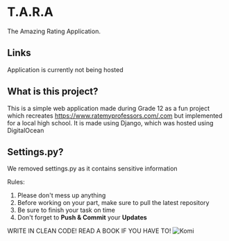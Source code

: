 # T.A.R.A
The Amazing Rating Application.

## Links
Application is currently not being hosted

## What is this project?
This is a simple web application made during Grade 12 as a fun project which recreates https://www.ratemyprofessors.com/.com but implemented for a local high school. It is made using Django, which was hosted using DigitalOcean

## Settings.py?
We removed settings.py as it contains sensitive information

Rules:
1. Please don't mess up anything
2. Before working on your part, make sure to pull the latest repository
3. Be sure to finish your task on time
4. Don't forget to **Push & Commit** your **Updates**

WRITE IN CLEAN CODE! READ A BOOK IF YOU HAVE TO!
![Komi](https://user-images.githubusercontent.com/69195029/159204678-745beebf-b1b1-4155-b43e-ea862be7ccb1.png)
